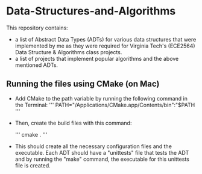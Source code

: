# Data-Structures-and-Algorithms

This repository contains:

- a list of Abstract Data Types (ADTs) for various data structures that were implemented by me as they were required for Virginia Tech's (ECE2564) Data Structure &amp; Algorithms class projects.
- a list of projects that implement popular algorithms and the above mentioned ADTs.

## Running the files using CMake (on Mac)

- Add CMake to the path variable by running the following command in the Terminal:
  '''
  PATH="/Applications/CMake.app/Contents/bin":"$PATH
  '''
  
- Then, create the build files with this command:

  '''
  cmake .
  '''
  
- This should create all the necessary configuration files and the executable. Each ADT should have a "unittests" file that tests the ADT and by running the "make" command, the executable for this unittests file is created.
